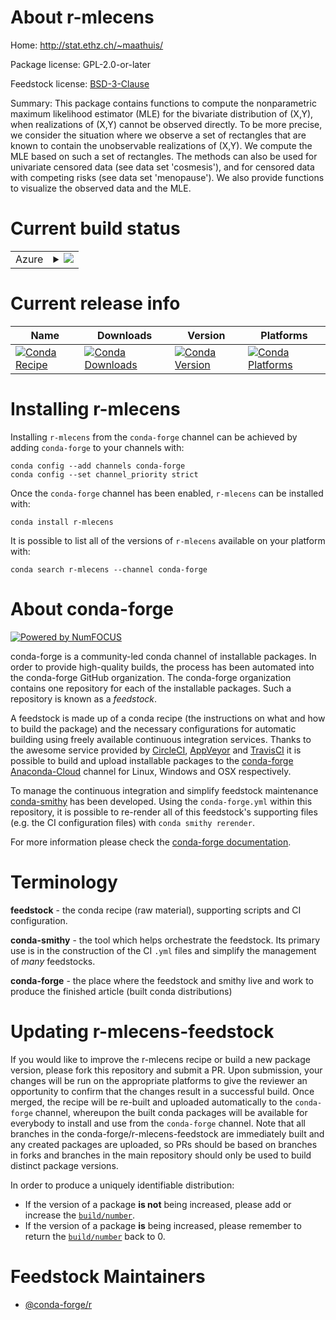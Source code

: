 About r-mlecens
===============

Home: http://stat.ethz.ch/~maathuis/

Package license: GPL-2.0-or-later

Feedstock license: [BSD-3-Clause](https://github.com/conda-forge/r-mlecens-feedstock/blob/master/LICENSE.txt)

Summary: This package contains functions to compute the nonparametric maximum likelihood estimator (MLE) for the bivariate distribution of (X,Y), when realizations of (X,Y) cannot be observed directly.  To be more precise, we consider the situation where we observe a set of rectangles that are known to contain the unobservable realizations of (X,Y). We compute the MLE based on such a set of rectangles.  The methods can also be used for univariate censored data (see data set 'cosmesis'), and for censored data with competing risks (see data set 'menopause').  We also provide functions to visualize the observed data and the MLE.

Current build status
====================


<table>
    
  <tr>
    <td>Azure</td>
    <td>
      <details>
        <summary>
          <a href="https://dev.azure.com/conda-forge/feedstock-builds/_build/latest?definitionId=14457&branchName=master">
            <img src="https://dev.azure.com/conda-forge/feedstock-builds/_apis/build/status/r-mlecens-feedstock?branchName=master">
          </a>
        </summary>
        <table>
          <thead><tr><th>Variant</th><th>Status</th></tr></thead>
          <tbody><tr>
              <td>linux_64_r_base4.0</td>
              <td>
                <a href="https://dev.azure.com/conda-forge/feedstock-builds/_build/latest?definitionId=14457&branchName=master">
                  <img src="https://dev.azure.com/conda-forge/feedstock-builds/_apis/build/status/r-mlecens-feedstock?branchName=master&jobName=linux&configuration=linux_64_r_base4.0" alt="variant">
                </a>
              </td>
            </tr><tr>
              <td>linux_64_r_base4.1</td>
              <td>
                <a href="https://dev.azure.com/conda-forge/feedstock-builds/_build/latest?definitionId=14457&branchName=master">
                  <img src="https://dev.azure.com/conda-forge/feedstock-builds/_apis/build/status/r-mlecens-feedstock?branchName=master&jobName=linux&configuration=linux_64_r_base4.1" alt="variant">
                </a>
              </td>
            </tr><tr>
              <td>osx_64_r_base4.0</td>
              <td>
                <a href="https://dev.azure.com/conda-forge/feedstock-builds/_build/latest?definitionId=14457&branchName=master">
                  <img src="https://dev.azure.com/conda-forge/feedstock-builds/_apis/build/status/r-mlecens-feedstock?branchName=master&jobName=osx&configuration=osx_64_r_base4.0" alt="variant">
                </a>
              </td>
            </tr><tr>
              <td>osx_64_r_base4.1</td>
              <td>
                <a href="https://dev.azure.com/conda-forge/feedstock-builds/_build/latest?definitionId=14457&branchName=master">
                  <img src="https://dev.azure.com/conda-forge/feedstock-builds/_apis/build/status/r-mlecens-feedstock?branchName=master&jobName=osx&configuration=osx_64_r_base4.1" alt="variant">
                </a>
              </td>
            </tr><tr>
              <td>win_64_r_base4.0</td>
              <td>
                <a href="https://dev.azure.com/conda-forge/feedstock-builds/_build/latest?definitionId=14457&branchName=master">
                  <img src="https://dev.azure.com/conda-forge/feedstock-builds/_apis/build/status/r-mlecens-feedstock?branchName=master&jobName=win&configuration=win_64_r_base4.0" alt="variant">
                </a>
              </td>
            </tr><tr>
              <td>win_64_r_base4.1</td>
              <td>
                <a href="https://dev.azure.com/conda-forge/feedstock-builds/_build/latest?definitionId=14457&branchName=master">
                  <img src="https://dev.azure.com/conda-forge/feedstock-builds/_apis/build/status/r-mlecens-feedstock?branchName=master&jobName=win&configuration=win_64_r_base4.1" alt="variant">
                </a>
              </td>
            </tr>
          </tbody>
        </table>
      </details>
    </td>
  </tr>
</table>

Current release info
====================

| Name | Downloads | Version | Platforms |
| --- | --- | --- | --- |
| [![Conda Recipe](https://img.shields.io/badge/recipe-r--mlecens-green.svg)](https://anaconda.org/conda-forge/r-mlecens) | [![Conda Downloads](https://img.shields.io/conda/dn/conda-forge/r-mlecens.svg)](https://anaconda.org/conda-forge/r-mlecens) | [![Conda Version](https://img.shields.io/conda/vn/conda-forge/r-mlecens.svg)](https://anaconda.org/conda-forge/r-mlecens) | [![Conda Platforms](https://img.shields.io/conda/pn/conda-forge/r-mlecens.svg)](https://anaconda.org/conda-forge/r-mlecens) |

Installing r-mlecens
====================

Installing `r-mlecens` from the `conda-forge` channel can be achieved by adding `conda-forge` to your channels with:

```
conda config --add channels conda-forge
conda config --set channel_priority strict
```

Once the `conda-forge` channel has been enabled, `r-mlecens` can be installed with:

```
conda install r-mlecens
```

It is possible to list all of the versions of `r-mlecens` available on your platform with:

```
conda search r-mlecens --channel conda-forge
```


About conda-forge
=================

[![Powered by
NumFOCUS](https://img.shields.io/badge/powered%20by-NumFOCUS-orange.svg?style=flat&colorA=E1523D&colorB=007D8A)](https://numfocus.org)

conda-forge is a community-led conda channel of installable packages.
In order to provide high-quality builds, the process has been automated into the
conda-forge GitHub organization. The conda-forge organization contains one repository
for each of the installable packages. Such a repository is known as a *feedstock*.

A feedstock is made up of a conda recipe (the instructions on what and how to build
the package) and the necessary configurations for automatic building using freely
available continuous integration services. Thanks to the awesome service provided by
[CircleCI](https://circleci.com/), [AppVeyor](https://www.appveyor.com/)
and [TravisCI](https://travis-ci.com/) it is possible to build and upload installable
packages to the [conda-forge](https://anaconda.org/conda-forge)
[Anaconda-Cloud](https://anaconda.org/) channel for Linux, Windows and OSX respectively.

To manage the continuous integration and simplify feedstock maintenance
[conda-smithy](https://github.com/conda-forge/conda-smithy) has been developed.
Using the ``conda-forge.yml`` within this repository, it is possible to re-render all of
this feedstock's supporting files (e.g. the CI configuration files) with ``conda smithy rerender``.

For more information please check the [conda-forge documentation](https://conda-forge.org/docs/).

Terminology
===========

**feedstock** - the conda recipe (raw material), supporting scripts and CI configuration.

**conda-smithy** - the tool which helps orchestrate the feedstock.
                   Its primary use is in the construction of the CI ``.yml`` files
                   and simplify the management of *many* feedstocks.

**conda-forge** - the place where the feedstock and smithy live and work to
                  produce the finished article (built conda distributions)


Updating r-mlecens-feedstock
============================

If you would like to improve the r-mlecens recipe or build a new
package version, please fork this repository and submit a PR. Upon submission,
your changes will be run on the appropriate platforms to give the reviewer an
opportunity to confirm that the changes result in a successful build. Once
merged, the recipe will be re-built and uploaded automatically to the
`conda-forge` channel, whereupon the built conda packages will be available for
everybody to install and use from the `conda-forge` channel.
Note that all branches in the conda-forge/r-mlecens-feedstock are
immediately built and any created packages are uploaded, so PRs should be based
on branches in forks and branches in the main repository should only be used to
build distinct package versions.

In order to produce a uniquely identifiable distribution:
 * If the version of a package **is not** being increased, please add or increase
   the [``build/number``](https://docs.conda.io/projects/conda-build/en/latest/resources/define-metadata.html#build-number-and-string).
 * If the version of a package **is** being increased, please remember to return
   the [``build/number``](https://docs.conda.io/projects/conda-build/en/latest/resources/define-metadata.html#build-number-and-string)
   back to 0.

Feedstock Maintainers
=====================

* [@conda-forge/r](https://github.com/conda-forge/r/)

